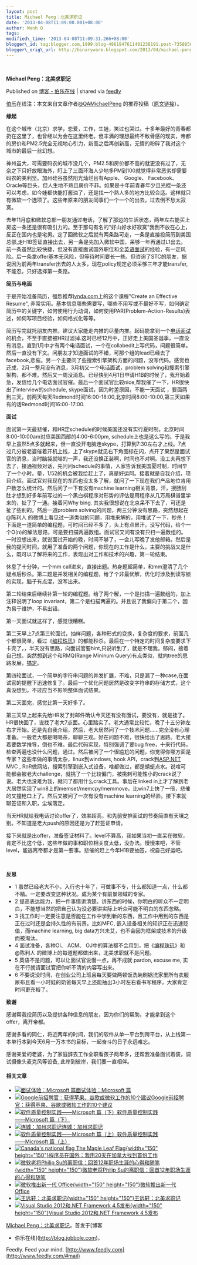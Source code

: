 ```yaml
--- 
layout: post 
title: Michael Peng：北美求职记 
date: '2013-04-08T11:09:00.001+08:00' 
author: Wenh Q
tags:
modified\_time: '2013-04-08T11:09:31.266+08:00' 
blogger\_id: tag:blogger.com,1999:blog-4961947611491238191.post-735885857282634079
blogger\_orig\_url: http://binaryware.blogspot.com/2013/04/michael-peng.html
---
```



 
<div class="article">

<div class="header">

**Michael Peng：北美求职记**

</div>

<div class="source">

Published on [博客 -
伯乐在线](http://blog.jobbole.com/37758/?utm_source=rss&utm_medium=rss&utm_campaign=michael-peng%25ef%25bc%259a%25e5%258c%2597%25e7%25be%258e%25e6%25b1%2582%25e8%2581%258c%25e8%25ae%25b0)
| shared via [feedly](http://www.feedly.com)

</div>

<div>

<span>[伯乐](http://www.jobbole.com "伯乐")</span>在线注：本文来自文章作者[@QAMichaelPeng](http://weibo.com/1732303527)
的推荐投稿（[原文链接](http://blog.sina.com.cn/s/blog_6740daa70101771h.html)）。

**缘起**

在这个城市（北京）求学，恋爱，工作，生娃，笑过也哭过。十多年最好的青春都扔在这里了，也曾经以为会在这里终老。但丰满的理想最终不敌骨感的现实，帝都的房价和PM2.5完全无视地心引力，新高之后再创新高，无情的粉碎了我对这个城市的最后一丝幻想。

神州虽大，可需要码农的城市没几个，PM2.5和房价都不高的就更没有过了，无奈之下只好放眼海外，盯上了三面环海人少地多PM到100就觉得非常恶劣却需要码农的美利坚。加州硅谷虽然阳光灿烂且有Apple、
Google、
Facebook、Oracle等巨头，但人生地不熟且房价不菲。如果是十年前青春年少且光棍一条还可以考虑，如今娃都快能打酱油了，还是找一个熟人多的地方比较合适。这样就只有微软一个选项了。这些年原来的朋友同事们一个一个的出去，过去倒不愁太寂寞。

去年11月底和微软总部一朋友通过电话，了解了那边的生活状态，两年左右能买上房这一条还是很有吸引力的。至于那句有名的"好山好水好寂寞"我倒不放在心上，反正在国内也是宅男。定了回微软之后就有两条路可走，一条是直接投简历到美国总部,走H1B签证直接出去，另一条是先加入微软中国，呆够一年再通过L1出去。前一条虽然比较快捷，但没有直接面试国外职位和全<span>[英语面试](http://forum.jobbole.com/showthread.php/2756 "65个常见英文面试问题")</span>的经验，有一定风险。后一条拿offer基本无风险，但等待时间要长一些。但咨询了STC的朋友，据说因为前两年transfer出去的人太多，现在policy规定必须呆够三年才能transfer,不能忍。只好选择第一条路。

**简历与电面**

于是开始准备简历，强烈推荐[lynda.com](http://lynda.com)上的这个课程"Create
an Effective Resume",
非常实用。基本信息哪些需要写，哪些不用写或不最好不写，如何确定简历中的关键字，如何使用行为动词，如何使用PAR(Problem-Action-Results)表述，如何写项目经验，如何格式化等等。

简历写完就托朋友内推。建议大家能走内推的尽量内推。起码能拿到一个<span>[电话面试](http://forum.jobbole.com/showthread.php/3620 "Google的面试题，电话面试和招聘流程介绍")</span>的机会，不至于直接被HR过滤掉.这时已经12月中，正好走上美国圣诞季，一直没有消息。直到1月中才有两个电话面试，一个在collabedit上写代码，问题很简单。然后一直没有下文。问朋友才知道面试的不错，可那个组的lead已经去了facebook,悲催。另一个主要问了些搜索引擎架构方面的问题，没写代码。感觉也还成，2月一整月没有消息，3月初又一个电话面试，problem
solving和搜索引擎架构，都不难。然后又一周没消息。已经快到4月1日申请H1B的时候了，我开始着急，发信给几个电话面试官催。最后一个面试官比较nice,帮我催了一下，HR很快出了interview的schedule,
skype面试，因为时差原因，不能一天面试
，要面两到三天，前两天每天Redmond时间16:00-18:00,北京时间8:00-10:00,第三天如果有的话Redmond时间16:00-17:00.

**面试**

面试第一天最悲催，和HR定schedule的时候美国还没有实行夏时制，北京时间8:00-10:00am对应美国西部的4:00-6:00pm,
schedule上也是这么写的。于是我早上虽然5点多就起来，但一直没开电脑连skype，打算到7:30左右才上线。7点过几分被老婆催着开机上线，上了skype就见右下角图标在闪，点开了果然是面试官的消息，当时脑袋就嗡的一声，我还没换正装啊，时间也不对啊。没工夫再想下去了，接通视频对话，先问问schedule的事情，人家告诉我美国夏时制，时间早了一个小时。晕，1/52的机会被我给赶上了，真是好运阿。接着就是自我介绍，项目介绍。面试官对我现在的东西也没太多了解，就问了一下现在我们产品地位肯用户数怎么统计的。然后问了一下有没有machine
learning相关背景，汗，搜肠刮肚才想到好多年前写过的一个黑白棋程序对形势的评估是用程序从几万局棋谱里学来的，扯了了一通。接着问Why
bing. 其实我很想说在北京呆不下去了，可还是扯了些别的。然后一道problem
solving的问题，两三分钟没有思路，突然想起在@陈利人
的微博上看见过一道类似的问题，用堆来解的。用堆试了一下，秒杀！下面是一道简单的编程题，可时间已经不多了，头上有点冒汗，没写代码，给个一个O(n)的解法思路，可是要扫描两遍数组。面试官又问有没有只扫一遍数组的。一时没想出来，就说面试开始的晚，时间不够了，一会儿写晚了发他邮箱。然后是我的提问时间，就用了准备的两个问题，你现在的工作是什么，主要的挑战又是什么，既可以了解将来的工作，表现出对工作和技术的兴趣，第一轮结束。

休息了十分钟，一个mm
call进来，直接出题。热身题超简单，和mm澄清了几个疑点后秒杀。第二题是并发相关的编程题，给了个非最优解，优化时涉及到读写锁的实现，脑子有点混，没写出来。

第二轮结束后继续补第一轮的编程题。给了两个解，一个是扫描一遍数组的，加上注释说明了loop
invariant，第二个是扫描两遍的。并且说了我偏向于第二个，因为易于维护，不易出错。

第一天面试就这样了，感觉很糟糕。

第二天早上7点第三轮面试，抽样问题，各种形式的变换，复杂度的要求，前面几个都很简单，看过《[编程珠玑](http://www.amazon.cn/gp/product/B001GNBZFE/ref=as_li_qf_sp_asin_il_tl?ie=UTF8&camp=536&creative=3200&creativeASIN=B001GNBZFE&linkCode=as2&tag=vastwork-23)》的都能秒杀。最后在一个特定的时间复杂度要求下卡壳了，，半天没有思路，向面试官要hint,只说听到了，就是不理我，郁闷，接着自己想。突然想到这个和RMQ(Range
Mininum
Query)有点类似，就向tree的思路发展，<span>[搞定](http://www.amazon.cn/gp/product/B007XPTAIS/ref=as_li_qf_sp_asin_il_tl?ie=UTF8&tag=vastwork-23&linkCode=as2&camp=536&creative=3200&creativeASIN=B007XPTAIS "搞定(套装共3册) ")</span>。

第四轮面试，一个简单的字符串问题的并发扩展，不难，只是漏了一种case,在面试官的提醒下迅速修复了。最后一个优化问题居然是改变字符串的存储方式，这个真没想到。不过应当不影响整体面试结果。

第二天面完，感觉比第一天好多了。

第三天早上起来先给HR发了封邮件确认今天还有没有面试，要没有，就是挂了。HR很快回了，说找了老大7点面。心里踏实了。老大通常比较忙，晚了十五分钟左右才开始。还是先自我介绍，然后，老大居然问了一个技术问题……完全没有心理准备。一般老大都是喝喝茶，聊聊三观。好在问题不难，很快给出了思路。老大接着要数学推导，倒也不难。最后代码实现，特别强调了要bug
free，十来行代码，检查两遍也没什么问题，通过。然后被问了一个很尴尬的问题，你觉得你哪方面是专家？这些年做的事情太杂，linux到windows,
hook API，crack到[ASP.NET](http://ASP.NET) MVC ,
RoR做网站，搜索引擎到嵌入式设备，啥都做过，都是蜻蜓点水。说啥可能都会被老大challenge，就挑了一个比较偏门，被挑刺可能性小的crack说了说。老大也没难为我，就问了都用什么crack工具。事后在linked
in上才了解到老大居然实现了win8上的memset/memcpy/memmove，比win7上快了一倍，悲催的又撞枪口上了。然后又被问了一次有没有machine
learning的经验。接下来就聊签证和入职，尘埃落定。

当天HR就给我电话讨论offer了，效率超高，和先前安排面试的节奏简直有天壤之别。不知道是老大push的原因还是为了赶签证申请。

接下来就是出offer，准备签证材料了。level不算高，我如果当初一直呆在微软，肯定不比这个低，这些年做的事和职位相关度太低，没办法。慢慢来吧，不管level，能逃离帝都才是第一要事。悲催的赶上今年H1B要抽签，祝自己好运吧。

 

**反思**

-   1
    虽然已经老大不小，入行也十年了，可做事不专，什么都知道一点，什么都不精。一定要改变这种状况。成为某个有前景领域的专家。
-   2
    提高表达能力，把一件事情讲清楚。讲东西的时候，你明白的听众不一定明白，不能想当然的把自己认为没必要讲实际上听众可能不明白的东西忽略。
-   3
    找工作时一定要注意是否能在工作中学到新的东西，且工作中用到的东西是正在过时还是会持久性的有前景。比如MFC,
    嵌入设备相关的知识正在迅速贬值，而machine learning, big
    data方兴未艾，也不会因为框架或技术的升级而被淘汰。
-   4 面试准备，各种OI、 ACM、
    OJ中的算法都不会用到，把《[编程珠玑](http://www.amazon.cn/gp/product/B001GNBZFE/ref=as_li_qf_sp_asin_il_tl?ie=UTF8&camp=536&creative=3200&creativeASIN=B001GNBZFE&linkCode=as2&tag=vastwork-23)》和
    @陈利人 的微博上的每道题都做出来，北美求职就不是问题。
-   5 英语不是问题，可以让面试官说慢一点，再不成就 pardon, excuse me,
    实在不行就请面试官把你听不清的内容写出来。
-   6
    不要说没时间，在创业公司上班且每天要做两顿饭洗碗刷锅洗家里所有衣服尿布且看一小时娃的奶爸每天早上还能抽出3小时左右看书写程序，大家肯定时间更充裕了。

<div>

</div>

**致谢**

感谢帮我投简历以及提供各种信息的朋友，因为你们的帮助，才能拿到这个offer，离开帝都。

感谢多看的同仁，将近两年的时间，我们的软件从单一平台到跨平台，从上线第一本单行本到今天6月一万本书的目标，一起奋斗的日子永远难忘。

感谢亲爱的老婆，为了家庭辞去工作全职看孩子两年多，还帮我准备面试着装，调试摄像头麦克风等设备,
此岸到彼岸，我们要一直相伴。

#### 相关文章

-   [![面试体验：Microsoft
    篇](http://blog.jobbole.com/wp-content/uploads/2011/11/Microsoft-logo.jpg)](http://blog.jobbole.com/25307/)[面试体验：Microsoft
    篇](http://blog.jobbole.com/25307/)
-   [![Google前招聘官：获得苹果、谷歌或微软工作的10个建议](http://blog.jobbole.com/wp-content/plugins/wordpress-23-related-posts-plugin/static/thumbs/11.jpg)](http://blog.jobbole.com/707/)[Google前招聘官：获得苹果、谷歌或微软工作的10个建议](http://blog.jobbole.com/707/)
-   [![软件质量控制实践――Microsoft
    篇（下）](http://blog.jobbole.com/wp-content/uploads/2011/11/Microsoft-logo.jpg)](http://blog.jobbole.com/19783/)[软件质量控制实践――Microsoft
    篇（下）](http://blog.jobbole.com/19783/)
-   [![连城：加州求职记](http://blog.jobbole.com/wp-content/uploads/2011/11/career-logo.jpg)](http://blog.jobbole.com/37643/)[连城：加州求职记](http://blog.jobbole.com/37643/)
-   [![软件质量控制实践――Microsoft
    篇（上）](http://blog.jobbole.com/wp-content/uploads/2011/11/Microsoft-logo.jpg)](http://blog.jobbole.com/18542/)[软件质量控制实践――Microsoft
    篇（上）](http://blog.jobbole.com/18542/)
-   [![Canada's national flag The Maple Leaf
    Flag](http://blog.jobbole.com/wp-content/uploads/2013/03/Canadas-national-flag-150x150.jpg){width="150"
    height="150"}](http://blog.jobbole.com/35860/)[程序员在国外：我用20天在加拿大找到首份工作](http://blog.jobbole.com/35860/)
-   [![微软老将Philip
    Su的离职信：回首12年职场生涯的心得和随笔](http://blog.jobbole.com/wp-content/uploads/2013/03/microsoft-philip-su-01-150x150.jpg){width="150"
    height="150"}](http://blog.jobbole.com/34822/)[微软老将Philip
    Su的离职信：回首12年职场生涯的心得和随笔](http://blog.jobbole.com/34822/)
-   [![微软推出新一代
    Office](http://blog.jobbole.com/wp-content/uploads/2012/07/microsoft-office-2013-150x150.jpg){width="150"
    height="150"}](http://blog.jobbole.com/23891/)[微软推出新一代
    Office](http://blog.jobbole.com/23891/)
-   [![王远轩：北美求职记](http://blog.jobbole.com/wp-content/uploads/2012/12/facebook-recruitment-150x150.jpg){width="150"
    height="150"}](http://blog.jobbole.com/31804/)[王远轩：北美求职记](http://blog.jobbole.com/31804/)
-   [![Visual Studio 2012和.NET Framework
    4.5发布](http://blog.jobbole.com/wp-content/uploads/2012/08/0T32G518-0-150x150.jpg){width="150"
    height="150"}](http://blog.jobbole.com/25417/)[Visual Studio
    2012和.NET Framework 4.5发布](http://blog.jobbole.com/25417/)

[Michael Peng：北美求职记](http://blog.jobbole.com/37758/)，首发于[博客
- 伯乐在线](http://blog.jobbole.com)。

</div>




</div>

<div class="footer">

Feedly. Feed your mind.
[http://www.feedly.com](http://www.feedly.com/#mail)

</div>
